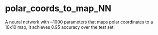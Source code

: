 # polar_coords_to_map_NN
A neural network with ~1000 parameters that maps polar coordinates to a 10x10 map, it achieves 0.95 accuracy over the test set.
